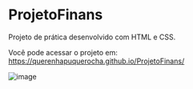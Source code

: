 # ProjetoFinans

Projeto de prática desenvolvido com HTML e CSS.

Você pode acessar o projeto em: https://querenhapuquerocha.github.io/ProjetoFinans/

![image](https://user-images.githubusercontent.com/95857175/202565392-594b7dff-f501-4b0c-a982-1202aa59a3c7.png)
